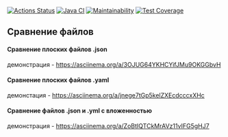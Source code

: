 [![Actions Status](https://github.com/ean3ena/java-project-71/actions/workflows/hexlet-check.yml/badge.svg)](https://github.com/ean3ena/java-project-71/actions)
[![Java CI](https://github.com/ean3ena/java-project-71/actions/workflows/main.yml/badge.svg)](https://github.com/ean3ena/java-project-71/actions/workflows/main.yml)
[![Maintainability](https://api.codeclimate.com/v1/badges/8f308de161a3695c3700/maintainability)](https://codeclimate.com/github/ean3ena/java-project-71/maintainability)
[![Test Coverage](https://api.codeclimate.com/v1/badges/8f308de161a3695c3700/test_coverage)](https://codeclimate.com/github/ean3ena/java-project-71/test_coverage)

## Сравнение файлов

#### Сравнение плоских файлов .json

демонстрация - https://asciinema.org/a/3OJUG64YKHCYifJMu9OKGGbvH

#### Сравнение плоских файлов .yaml

демонстация - https://asciinema.org/a/jnege7tGp5kelZXEcdcccxXHc

#### Сравнение файлов .json и .yml с вложенностью

демонстрация - https://asciinema.org/a/ZoBtIQTCkMrAVz11vIFG5gHJ7
